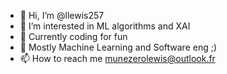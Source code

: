 - 👋 Hi, I’m @llewis257
- 👀 I’m interested in ML algorithms and XAI
- 🌱 Currently coding for fun
- 💞️ Mostly Machine Learning and Software eng ;)
- 📫 How to reach me munezerolewis@outlook.fr

<!---
llewis257/llewis257 is a ✨ special ✨ repository because its `README.md` (this file) appears on your GitHub profile.
You can click the Preview link to take a look at your changes.
--->
